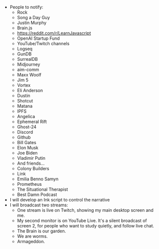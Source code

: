 - People to notify:
  - Rock
  - Song a Day Guy
  - Justin Murphy
  - Brain.js
  - https://reddit.com/r/LearnJavascript
  - OpenAI Startup Fund
  - YouTube/Twitch channels
  - Logseq
  - GunDB
  - SurrealDB
  - Midjourney
  - aim-comm
  - Maxx Woolf
  - Jim 5
  - Vortex
  - Eli Anderson
  - Dustin
  - Shotcut
  - Matana
  - IPFS
  - Angelica
  - Ephemeral Rift
  - Ghost-24
  - Discord
  - Github
  - Bill Gates
  - Elon Musk
  - Joe Biden
  - Vladimir Putin
  - And friends...
  - Colony Builders
  - Link
  - Emilia Benno Samyn
  - Prometheus
  - The Situational Therapist
  - Best Damn Podcast
- I will develop an Ink script to control the narrative
- I will broadcast two streams:
  - One stream is live on Twitch, showing my main desktop screen and me.
  - My second monitor is on YouTube Live. It's a silent broadcast of screen 2, for people who want to study quietly, and follow live chat.
  - The Brain is our garden.
  - We are worms.
  - Armageddon.
